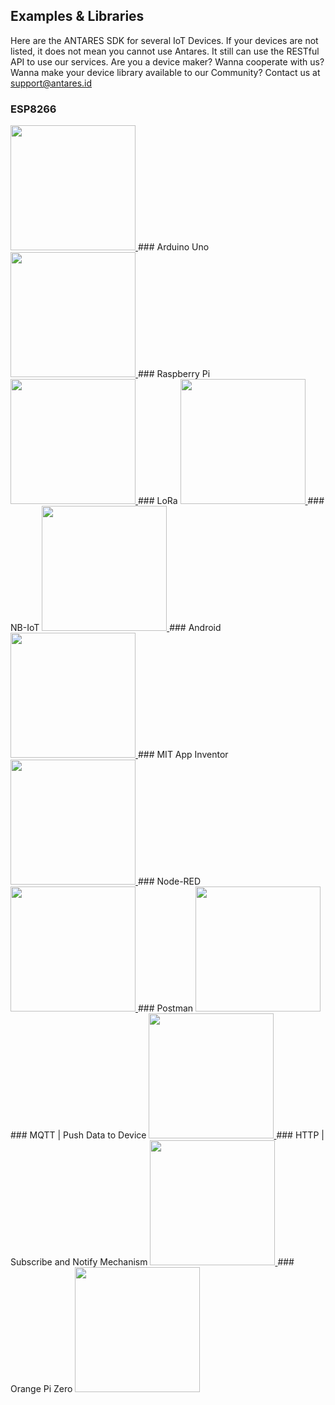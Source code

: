 ## Examples & Libraries
Here are the ANTARES SDK for several IoT Devices. If your devices are not listed, it does not mean you cannot use Antares. It still can use the RESTful API to use our services. Are you a device maker? Wanna cooperate with us? Wanna make your device library available to our Community? Contact us at support@antares.id

### ESP8266
<a href="devices/esp8266.md">
  <img width="200" src="https://images-na.ssl-images-amazon.com/images/I/61oLeQnJ7sL._SY355_.jpg">
</a>
### Arduino Uno
<a href="devices/arduino-uno.md">
  <img width="200" src="https://antares.id/assets/img/uno.jpg">
</a>
### Raspberry Pi
<a href="devices/arduino-uno.md">
  <img width="200" src="https://antares.id/assets/img/raspi.png">
</a>
### LoRa
<a href="devices/lora.md">
  <img width="200" src="https://antares.id/assets/img/logolora.png">
</a>
### NB-IoT
<a href="devices/nb-iot.md">
  <img width="200" src="https://antares.id/assets/img/nbiotshield.png">
</a>
### Android
<a href="devices/android.md">
  <img width="200" src="https://antares.id/assets/img/logo_android.jpg">
</a>
### MIT App Inventor
<a href="devices/app-inventor.md">
  <img width="200" src="https://antares.id/assets/img/mitappinventor.png">
</a>
### Node-RED
<a href="devices/node-red.md">
  <img width="200" src="https://antares.id/assets/img/node-red.png">
</a>
### Postman
<a href="devices/postman.md">
  <img width="200" src="https://antares.id/assets/img/logopostman.png">
</a>
### MQTT | Push Data to Device
<a href="devices/mqtt.md">
  <img width="200" src="https://ethinking.de/wp-content/uploads/2016/04/Very-Basic-Download-From-Cloud-icon-2.png">
</a>
### HTTP | Subscribe and Notify Mechanism
<a href="devices/http.md">
  <img width="200" src="https://antares.id/assets/img/sub-notify.png">
</a>
### Orange Pi Zero
<a href="devices/orange-pi.md">
  <img width="200" src="https://antares.id/assets/img/orange-pi-zero.jpg">
</a>
